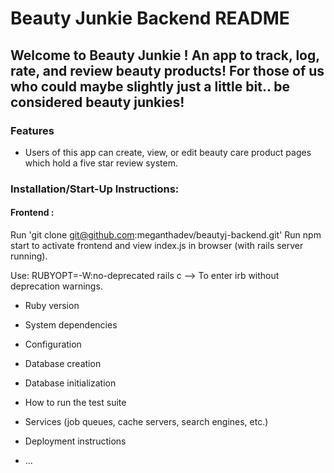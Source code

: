 # Beauty Junkie Backend README

## Welcome to Beauty Junkie ! An app to track, log, rate, and review beauty products!  For those of us who could maybe slightly just a little bit.. be considered beauty junkies!

### Features
- Users of this app can create, view, or edit beauty care product pages which hold a five star review system.

### Installation/Start-Up Instructions:

#### Frontend :

Run 'git clone git@github.com:meganthadev/beautyj-backend.git' Run npm start to activate frontend and view index.js in browser (with rails server running).

Use:   RUBYOPT=-W:no-deprecated rails c   --> To enter irb without deprecation warnings.


* Ruby version

* System dependencies

* Configuration

* Database creation

* Database initialization

* How to run the test suite

* Services (job queues, cache servers, search engines, etc.)

* Deployment instructions

* ...

